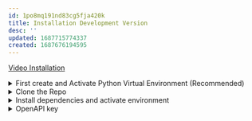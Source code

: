```yaml
---
id: 1po8mq191nd83cg5fja420k
title: Installation Development Version
desc: ''
updated: 1687715774337
created: 1687676194595
---
```


[Video Installation](https://www.youtube.com/watch?v=l-2uETkD0WA)

<details>
<summary>First create and Activate Python Virtual Environment (Recommended)</summary>

![[tech.lang.python.setup.create-virtual-environment]]
</details>


<details>
<summary>Clone the Repo </summary>

**[gpt-engineer GitHub Repo](https://github.com/AntonOsika/gpt-engineer)**

```shell
git clone https://github.com/AntonOsika/gpt-engineer.git

cd gpt-engineer
```
</details>

<details>
<summary>Install dependencies and activate environment</summary>

Within `gpt-engineer` directory. 

```shell
make install 

source venv/bin/activate
```
</details>

<details>
<summary>OpenAPI key</summary>

```shell
export OPENAI_API_KEY=[your api key]
```


</details>






